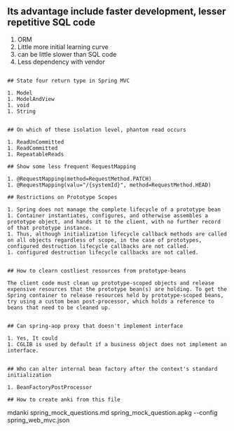 ## Its advantage include faster development, lesser repetitive SQL code

1. ORM
1. Little more initial learning curve
1. can be little slower than SQL code
1. Less dependency with vendor
```

## State four return type in Spring MVC

1. Model
1. ModelAndView
1. void
1. String


## On which of these isolation level, phantom read occurs

1. ReadUnCommitted
1. ReadCommitted
1. RepeatableReads

## Show some less frequent RequestMapping

1. @RequestMapping(method=RequestMethod.PATCH)
1. @RequestMapping(valu="/{systemId}", method=RequestMethod.HEAD)

## Restrictions on Prototype Scopes

1. Spring does not manage the complete lifecycle of a prototype bean
1. Container instantiates, configures, and otherwise assembles a prototype object, and hands it to the client, with no further record of that prototype instance. 
1. Thus, although initialization lifecycle callback methods are called on all objects regardless of scope, in the case of prototypes, configured destruction lifecycle callbacks are not called.
1. configured destruction lifecycle callbacks are not called.


## How to clearn costliest resources from prototype-beans

The client code must clean up prototype-scoped objects and release expensive resources that the prototype bean(s) are holding. To get the Spring container to release resources held by prototype-scoped beans, try using a custom bean post-processor, which holds a reference to beans that need to be cleaned up.


## Can spring-aop proxy that doesn't implement interface

1. Yes, It could
1. CGLIB is used by default if a business object does not implement an interface.


## Who can alter internal bean factory after the context's standard initialization

1. BeanFactoryPostProcessor

## How to create anki from this file

```
mdanki spring_mock_questions.md spring_mock_question.apkg --config spring_web_mvc.json
```